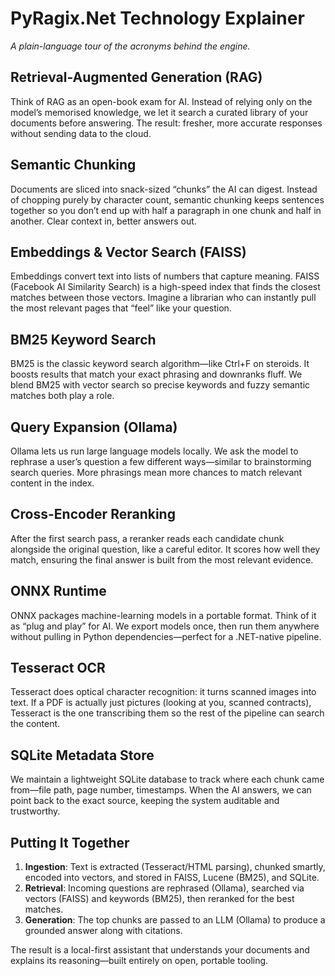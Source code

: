 # PyRagix.Net Technology Explainer

_A plain-language tour of the acronyms behind the engine._

## Retrieval-Augmented Generation (RAG)
Think of RAG as an open-book exam for AI. Instead of relying only on the model’s memorised knowledge, we let it search a curated library of your documents before answering. The result: fresher, more accurate responses without sending data to the cloud.

## Semantic Chunking
Documents are sliced into snack-sized “chunks” the AI can digest. Instead of chopping purely by character count, semantic chunking keeps sentences together so you don’t end up with half a paragraph in one chunk and half in another. Clear context in, better answers out.

## Embeddings & Vector Search (FAISS)
Embeddings convert text into lists of numbers that capture meaning. FAISS (Facebook AI Similarity Search) is a high-speed index that finds the closest matches between those vectors. Imagine a librarian who can instantly pull the most relevant pages that “feel” like your question.

## BM25 Keyword Search
BM25 is the classic keyword search algorithm—like Ctrl+F on steroids. It boosts results that match your exact phrasing and downranks fluff. We blend BM25 with vector search so precise keywords and fuzzy semantic matches both play a role.

## Query Expansion (Ollama)
Ollama lets us run large language models locally. We ask the model to rephrase a user’s question a few different ways—similar to brainstorming search queries. More phrasings mean more chances to match relevant content in the index.

## Cross-Encoder Reranking
After the first search pass, a reranker reads each candidate chunk alongside the original question, like a careful editor. It scores how well they match, ensuring the final answer is built from the most relevant evidence.

## ONNX Runtime
ONNX packages machine-learning models in a portable format. Think of it as “plug and play” for AI. We export models once, then run them anywhere without pulling in Python dependencies—perfect for a .NET-native pipeline.

## Tesseract OCR
Tesseract does optical character recognition: it turns scanned images into text. If a PDF is actually just pictures (looking at you, scanned contracts), Tesseract is the one transcribing them so the rest of the pipeline can search the content.

## SQLite Metadata Store
We maintain a lightweight SQLite database to track where each chunk came from—file path, page number, timestamps. When the AI answers, we can point back to the exact source, keeping the system auditable and trustworthy.

## Putting It Together
1. **Ingestion**: Text is extracted (Tesseract/HTML parsing), chunked smartly, encoded into vectors, and stored in FAISS, Lucene (BM25), and SQLite.
2. **Retrieval**: Incoming questions are rephrased (Ollama), searched via vectors (FAISS) and keywords (BM25), then reranked for the best matches.
3. **Generation**: The top chunks are passed to an LLM (Ollama) to produce a grounded answer along with citations.

The result is a local-first assistant that understands your documents and explains its reasoning—built entirely on open, portable tooling.
